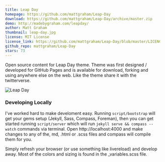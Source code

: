 ```yaml
---
title: Leap Day
homepage: https://github.com/mattgraham/Leap-Day
download: https://github.com/mattgraham/Leap-Day/archive/master.zip
demo: http://madebygraham.com/leapday/
author: Matt Graham
thumbnail: leap-day.jpg
license: MIT License
license_link: https://github.com/mattgraham/Leap-Day/blob/master/LICENCE
github_repo: mattgraham/Leap-Day
stars: 73
---
```


Open source content for Leap Day theme. Theme was first designed /
developed for GitHub Pages and is available for download, forking and
using anywhere else on the web. Like the theme share it with the
twitterverse.

![Leap Day](http://f.cl.ly/items/1q0h3r1C2g3u1c3O011S/Screen%20Shot%202012-12-25%20at%208.40.52%20AM.png)

### Developing Locally

I've worked hard to make develoment easy. Running `script/bootstrap`
will get your gems setup (Jekyll, Sass, Compass, Foreman), then you can
get started running `script/server` which will run `jekyll serve &&
compass --watch` commands via terminal. Open http://localhost:4000 and
make changes to any of the, md, .html or .scss files and compass will
compile them for you.

Simply refresh your browser (or use something like livereload) and
develop away. Most of the colors and sizing is found in the
_variables.scss file.
